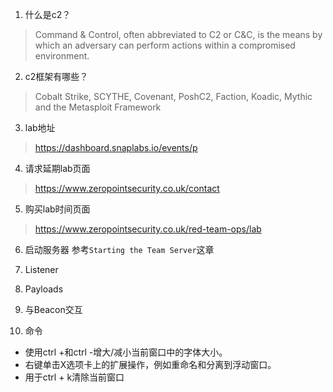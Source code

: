 1. 什么是c2？
> Command & Control, often abbreviated to C2 or C&C, is the means by which an adversary can perform actions within a compromised environment.

2. c2框架有哪些？
>  Cobalt Strike, SCYTHE, Covenant, PoshC2, Faction, Koadic, Mythic and the Metasploit Framework

3. lab地址
> https://dashboard.snaplabs.io/events/p

4. 请求延期lab页面
> https://www.zeropointsecurity.co.uk/contact

5. 购买lab时间页面
> https://www.zeropointsecurity.co.uk/red-team-ops/lab

6. 启动服务器
参考```Starting the Team Server```这章

7. Listener

8. Payloads

9. 与Beacon交互


7. 命令

- 使用ctrl +和ctrl -增大/减小当前窗口中的字体大小。
- 右键单击X选项卡上的扩展操作，例如重命名和分离到浮动窗口。
- 用于ctrl + k清除当前窗口